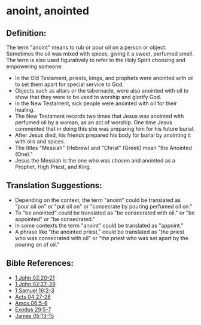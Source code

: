 # anoint, anointed #

## Definition: ##

The term "anoint" means to rub or pour oil on a person or object. Sometimes the oil was mixed with spices, giving it a sweet, perfumed smell. The term is also used figuratively to refer to the Holy Spirit choosing and empowering someone.

* In the Old Testament, priests, kings, and prophets were anointed with oil to set them apart for special service to God.
* Objects such as altars or the tabernacle, were also anointed with oil to show that they were to be used to worship and glorify God.
* In the New Testament, sick people were anointed with oil for their healing.
* The New Testament records two times that Jesus was anointed with perfumed oil by a woman, as an act of worship. One time Jesus commented that in doing this she was preparing him for his future burial.
* After Jesus died, his friends prepared his body for burial by anointing it with oils and spices.
* The titles "Messiah" (Hebrew) and "Christ" (Greek) mean "the Anointed (One)."
* Jesus the Messiah is the one who was chosen and anointed as a Prophet, High Priest, and King.

## Translation Suggestions: ##

* Depending on the context, the term "anoint" could be translated as "pour oil on" or "put oil on" or "consecrate by pouring perfumed oil on."
* To "be anointed" could be translated as "be consecrated with oil." or "be appointed" or "be consecrated."
* In some contexts the term "anoint" could be translated as "appoint."
* A phrase like "the anointed priest," could be translated as "the priest who was consecrated with oil" or "the priest who was set apart by the pouring on of oil."



## Bible References: ##

* [1 John 02:20-21](en/tn/1jn/help/02/20)
* [1 John 02:27-29](en/tn/1jn/help/02/27)
* [1 Samuel 16:2-3](en/tn/1sa/help/16/02)
* [Acts 04:27-28](en/tn/act/help/04/27)
* [Amos 06:5-6](en/tn/amo/help/06/05)
* [Exodus 29:5-7](en/tn/exo/help/29/05)
* [James 05:13-15](en/tn/jas/help/05/13)